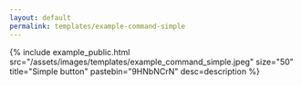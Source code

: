 ```yaml
---
layout: default
permalink: templates/example-command-simple
---
```

<!-- Don't include the front matter above -->

<!-- This simple line below will display an image and pastebin embed -->
<!-- src = full path to the Imgur image, i.e. https://i.imgur.com/zsxdHym.jpeg -->
<!-- size = resize image if it's too large (which it should not be in the first place). Valid values are 25, 50 and 75 (percentage). Delete the key or change it to 100 if you want full image size. -->
<!-- title = title, will be displayed as a button and title of the modal -->
<!-- pastebin = the pastebin unique ID, NOT the whole url, i.e. https://pastebin.com/HVRnqeJx will be just HVRnqeJx -->
<!-- If you're NOT including pastebin, delete the pastebin="X" key completely -->
<!-- Do not change anything else -->
{% include example_public.html src="/assets/images/templates/example_command_simple.jpeg" size="50" title="Simple button" pastebin="9HNbNCrN" desc=description %} 
